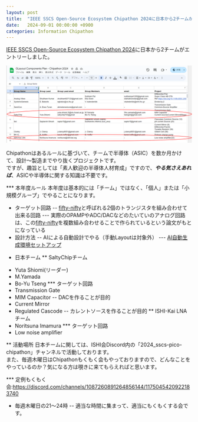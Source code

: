 ```yaml
---
layout: post
title:  "IEEE SSCS Open-Source Ecosystem Chipathon 2024に日本から2チームがエントリーしました。"
date:   2024-09-01 00:00:00 +0900
categories: Information Chipathon
---
```


[IEEE SSCS Open-Source Ecosystem Chipathon 2024](https://github.com/sscs-ose/sscs-ose-chipathon.github.io?tab=readme-ov-file)に日本から2チームがエントリーしました。

  ![チームリスト](/assets/images/Chipathon/2024_japan_groups_list.png)

Chipathonはあるルールに基づいて、チームで半導体（ASIC）を数か月かけて、設計～製造までやり抜くプロジェクトです。  
ですが、趣旨としては「素人歓迎の半導体人材育成」ですので、***やる気さえあれば***、ASICや半導体に関する知識は不要です。


*** 本年度ルール
本年度は基本的には「チーム」ではなく、「個人」または「小規模グループ」でやることになります。  


- ターゲット回路
-- [fifty-nifty](https://docs.google.com/spreadsheets/d/1A_uOKMGtlIYUIwKEbsRSsxBDl7hbfN1CICvdhk3wykc/)と呼ばれる2個のトランジスタを組み合わせて出来る回路
--- 実際のOPAMPやADC/DACなどのたいていのアナログ回路は、この[fifty-nifty](https://docs.google.com/spreadsheets/d/1A_uOKMGtlIYUIwKEbsRSsxBDl7hbfN1CICvdhk3wykc/)を複数組み合わせることで作られているという論文がもとになっている
- 設計方法
-- AIによる自動設計でやる（手動Layoutは対象外）
--- [AI自動生成環境セットアップ](https://docs.google.com/presentation/d/e/2PACX-1vQBTmXIEmeb9jw-czwUoCni3RChDak-BHy1vTbSrZu50NM4e_f0DllS7znHwj3eHQ/pub?start=false&loop=false&delayms=3000&slide=id.p1)


* 日本チーム
** SaltyChipチーム
- Yuta Shiomi(リーダー)
- M.Yamada
- Bo-Yu Tseng
*** ターゲット回路
- Transmission Gate
- MIM Capacitor
-- DACを作ることが目的
- Current Mirror
- Regulated Cascode
-- カレントソースを作ることが目的
** ISHI-Kai LNAチーム
- Noritsuna Imamura
*** ターゲット回路
- Low noise amplifier


** 活動場所
日本チームに関しては、ISHI会Discord内の「2024_sscs-pico-chipathon」チャンネルで活動しております。  
また、毎週木曜日はChipathonもくもく会もやっておりますので、どんなことをやっているのか？気になる方は覗きに来てもらえればと思います。  


*** 定例もくもく会:https://discord.com/channels/1087260891264856144/1175045420922183740
- 毎週木曜日の21～24時
-- 適当な時間に集まって、適当にもくもくする会です。
